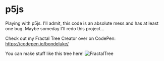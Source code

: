 # p5js
Playing with p5js. I'll admit, this code is an absolute mess and has at least one bug. Maybe someday I'll redo this project...

Check out my Fractal Tree Creator over on CodePen: https://codepen.io/bondeluke/

You can make stuff like this tree here!
![FractalTree](https://github.com/bondeluke/fractals-with-p5js/assets/7105195/becfdce1-10df-4923-b8b1-b6683ea77c65)
